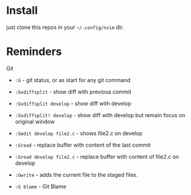 # Install
just clone this repos in your `~/.config/nvim` dir.

# Reminders
Git
- `:G` - git status, or as start for any git command  
- `:Gvdiffsplit` - show diff with previous commit
- `:Gvdiffsplit develop` - show diff with develop
- `:Gvdiffsplit! develop` - show diff with develop but remain focus on original window

- `:Gedit develop file2.c` - shows file2.c on develop
 
- `:Gread` - replace buffer with content of the last commit
- `:Gread develop file2.c` - replace buffer with content of file2.c on develop

- `:Gwrite` - adds the current file to the staged files.

- `:G blame` - Git Blame

